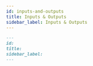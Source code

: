 ```yaml
---
id: inputs-and-outputs
title: Inputs & Outputs
sidebar_label: Inputs & Outputs
---
```


```md
---
id: 
title: 
sidebar_label: 
---
```
